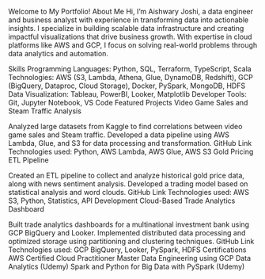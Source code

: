 Welcome to My Portfolio!
About Me
Hi, I’m Aishwary Joshi, a data engineer and business analyst with experience in transforming data into actionable insights. I specialize in building scalable data infrastructure and creating impactful visualizations that drive business growth. With expertise in cloud platforms like AWS and GCP, I focus on solving real-world problems through data analytics and automation.

Skills
Programming Languages: Python, SQL, Terraform, TypeScript, Scala
Technologies: AWS (S3, Lambda, Athena, Glue, DynamoDB, Redshift), GCP (BigQuery, Dataproc, Cloud Storage), Docker, PySpark, MongoDB, HDFS
Data Visualization: Tableau, PowerBI, Looker, Matplotlib
Developer Tools: Git, Jupyter Notebook, VS Code
Featured Projects
Video Game Sales and Steam Traffic Analysis

Analyzed large datasets from Kaggle to find correlations between video game sales and Steam traffic. Developed a data pipeline using AWS Lambda, Glue, and S3 for data processing and transformation.
GitHub Link
Technologies used: Python, AWS Lambda, AWS Glue, AWS S3
Gold Pricing ETL Pipeline

Created an ETL pipeline to collect and analyze historical gold price data, along with news sentiment analysis. Developed a trading model based on statistical analysis and word clouds.
GitHub Link
Technologies used: AWS S3, Python, Statistics, API Development
Cloud-Based Trade Analytics Dashboard

Built trade analytics dashboards for a multinational investment bank using GCP BigQuery and Looker. Implemented distributed data processing and optimized storage using partitioning and clustering techniques.
GitHub Link
Technologies used: GCP BigQuery, Looker, PySpark, HDFS
Certifications
AWS Certified Cloud Practitioner
Master Data Engineering using GCP Data Analytics (Udemy)
Spark and Python for Big Data with PySpark (Udemy)
